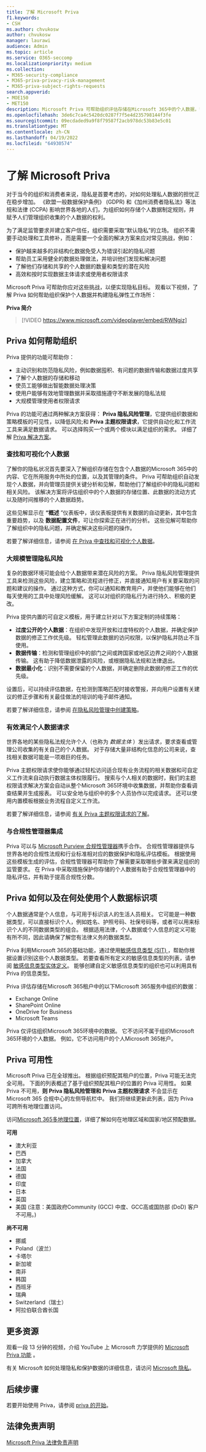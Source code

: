 ```yaml
---
title: 了解 Microsoft Priva
f1.keywords:
- CSH
ms.author: chvukosw
author: chvukosw
manager: laurawi
audience: Admin
ms.topic: article
ms.service: O365-seccomp
ms.localizationpriority: medium
ms.collection:
- M365-security-compliance
- M365-priva-privacy-risk-management
- M365-priva-subject-rights-requests
search.appverid:
- MOE150
- MET150
description: Microsoft Priva 可帮助组织评估存储在Microsoft 365中的个人数据，帮助他们识别和修正隐私风险，并帮助他们大规模管理主体权利请求。
ms.openlocfilehash: 3de6c7ca4c5420dc0287f7f5e4d235798144f3fe
ms.sourcegitcommit: 09ecdaded9a9f8f79587f2acb978dc53b83e5c01
ms.translationtype: MT
ms.contentlocale: zh-CN
ms.lasthandoff: 04/19/2022
ms.locfileid: "64930574"
---
```

# <a name="learn-about-microsoft-priva"></a>了解 Microsoft Priva

对于当今的组织和消费者来说，隐私是首要考虑的，对如何处理私人数据的担忧正在稳步增加。 《欧盟一般数据保护条例》 (GDPR) 和《加州消费者隐私法》等法规和法律 (CCPA) 影响世界各地的人们，为组织如何存储个人数据制定规则，并赋予人们管理组织收集的个人数据的权利。

为了满足监管要求并建立客户信任，组织需要采取“默认隐私”的立场。 组织不需要手动处理和工具修补，而是需要一个全面的解决方案来应对常见挑战，例如：

- 保护越来越多的非结构化数据免受人为错误引起的隐私问题
- 帮助员工采用健全的数据处理做法，并培训他们发现和解决问题
- 了解他们存储和共享的个人数据的数量和类型的潜在风险
- 高效和按时实现数据主体请求或使用者权限请求

Microsoft Priva 可帮助你应对这些挑战，以便实现隐私目标。 观看以下视频，了解 Priva 如何帮助组织保护个人数据并构建隐私弹性工作场所：

**Priva 简介**

> [!VIDEO https://www.microsoft.com/videoplayer/embed/RWNgjz]

## <a name="how-priva-helps-your-organization"></a>Priva 如何帮助组织

Priva 提供的功能可帮助你：

- 主动识别和防范隐私风险，例如数据囤积、有问题的数据传输和数据过度共享
- 了解个人数据的存储和移动
- 使员工能够做出智能数据处理决策
- 使用户能够有效地管理数据并采取措施遵守不断发展的隐私法规
- 大规模管理使用者权限请求

Priva 的功能可通过两种解决方案获得： **Priva 隐私风险管理**，它提供组织数据和策略模板的可见性，以降低风险;和 **Priva 主题权限请求**，它提供自动化和工作流工具来满足数据请求。 可以选择购买一个或两个模块以满足组织的需求。 详细了解 [Priva 解决方案](/office365/servicedescriptions/microsoft-365-service-descriptions/microsoft-365-tenantlevel-services-licensing-guidance/microsoft-365-security-compliance-licensing-guidance#privacy-management)。  

### <a name="find-and-visualize-personal-data"></a>查找和可视化个人数据

了解你的隐私状况首先要深入了解组织存储在包含个人数据的Microsoft 365中的内容、它在所用服务中所处的位置，以及其管理的条件。 Priva 可帮助组织自动发现个人数据，并向管理员提供关键分析和见解，帮助他们了解组织中的隐私问题和相关风险。 该解决方案将评估组织中的个人数据的存储位置、此数据的流动方式以及随时间推移的个人数据趋势。

这些见解显示在 **“概述** ”仪表板中，该仪表板提供有关数据的自动更新，其中包含重要趋势，以及 **数据配置文件**，可让你探索正在进行的分析。 这些见解可帮助你了解组织中的隐私问题，并确定解决这些问题的操作。

若要了解详细信息，请参阅 [在 Priva 中查找和可视化个人数据](priva-data-profile.md)。

### <a name="manage-privacy-risks-at-scale"></a>大规模管理隐私风险

复杂的数据环境可能会给个人数据带来潜在风险的方案。 Priva 隐私风险管理提供工具来检测这些风险，建立策略和流程进行修正，并直接通知用户有关要采取的问题和建议的操作。 通过这种方式，你可以通知和教育用户，并使他们能够在他们每天使用的工具中处理风险缓解。 这可以对组织的隐私行为进行持久、积极的更改。

Priva 提供内置的可自定义模板，用于建立针对以下方案定制的持续策略：

- **过度公开的个人数据**：在组织中发现开放和过度特权的个人数据，并确定保护数据的修正工作优先级。 轻松管理此数据的访问权限，以保护隐私并防止不当使用。
- **数据传输**：检测和管理组织中的部门之间或跨国家或地区边界之间的个人数据传输。 这有助于降低数据泄露的风险，或根据隐私法规和法律退出。
- **数据最小化**：识别不需要保留的个人数据，并确定删除此数据的修正工作的优先级。

设置后，可以持续评估数据，在检测到策略匹配时接收警报，并向用户设置有关建议的修正步骤和有关最佳做法的培训的电子邮件通知。

若要了解详细信息，请参阅 [在隐私风险管理中创建策略](risk-management-policies.md)。

### <a name="efficiently-fulfill-personal-data-requests"></a>有效满足个人数据请求

世界各地的某些隐私法规允许个人（也称为 *数据主体* ）发出请求，要求查看或管理公司收集的有关自己的个人数据。 对于存储大量非结构化信息的公司来说，查找相关数据可能是一项艰巨的任务。

Priva 主题权限请求使你能够通过轻松访问适合现有业务流程的相关数据和可自定义工作流来自动执行数据主体权限履行。 搜索与个人相关的数据时，我们的主题权限请求解决方案会自动从整个Microsoft 365环境中收集数据，并帮助你查看调查结果并生成报表。 可以安全地与组织中的多个人员协作以完成请求。 还可以使用内置模板根据业务流程自定义工作流。

若要了解详细信息，请参阅 [有关 Priva 主题权限请求的了解](subject-rights-requests.md)。

### <a name="integrate-with-compliance-manager"></a>与合规性管理器集成

Priva 可以与 [Microsoft Purview 合规性管理器](/microsoft-365/compliance/compliance-manager)携手合作。 合规性管理器提供与世界各地的合规性法规和行业标准相对应的数据保护和隐私评估模板。 根据使用这些模板生成的评估，合规性管理器可帮助你了解需要采取哪些步骤来满足组织的监管要求。 在 Priva 中采取措施保护你存储的个人数据有助于合规性管理器中的隐私评估，并有助于提高合规性分数。

## <a name="how-and-where-priva-identifies-items-with-personal-data"></a>Priva 如何以及在何处使用个人数据标识项

个人数据通常是个人信息，与可用于标识该人的生活人员相关。 它可能是一种数据类型，可以直接标识个人，例如姓名、护照号码、社保号码等，或者可以用来标识个人的不同数据类型的组合。 根据适用法律，个人数据或个人信息的定义可能有所不同，因此请确保了解您有法律义务的数据类型。

Priva 利用Microsoft 365的基础功能，通过使用[敏感信息类型 (SIT) ](/microsoft-365/compliance/sensitive-information-type-learn-about)，帮助你根据设置识别这些个人数据类型。 若要查看所有定义的敏感信息类型的列表，请参阅 [敏感信息类型实体定义](/microsoft-365/compliance/sensitive-information-type-entity-definitions)。 能够创建自定义敏感信息类型的组织也可以利用具有 Priva 的信息类型。

Priva 评估存储在Microsoft 365租户中的以下Microsoft 365服务中组织的数据：

- Exchange Online
- SharePoint Online
- OneDrive for Business
- Microsoft Teams

Priva 仅评估组织Microsoft 365环境中的数据。 它不访问不属于组织Microsoft 365环境的个人数据。 例如，它不访问用户的个人Microsoft 365帐户。

## <a name="priva-availability"></a>Priva 可用性

Microsoft Priva 已在全球推出。 根据组织预配其租户的位置，Priva 可能无法完全可用。 下面的列表概述了基于组织预配其租户的位置的 Priva 可用性。 如果 Priva 不可用，**则 Priva 隐私风险管理和** **Priva 主题权限请求** 不会显示在Microsoft 365 合规中心的左侧导航栏中。 我们将继续更新此列表，因为 Priva 可跨所有地理位置访问。

访问[Microsoft 365多地理位置](https://docs.microsoft.com/microsoft-365/enterprise/microsoft-365-multi-geo)，详细了解如何在地理区域和国家/地区预配数据。

**可用**

- 澳大利亚
- 巴西
- 加拿大
- 法国
- 德国
- 印度
- 日本
- 英国
- 美国 (注意：美国政府Community (GCC) 中度、GCC高或国防部 (DoD) 客户不可用。) 

**尚不可用**

- 挪威
- Poland（波兰）
- 卡塔尔
- 新加坡
- 南非
- 韩国
- 西班牙
- 瑞典
- Switzerland（瑞士）
- 阿拉伯联合酋长国

## <a name="more-resources"></a>更多资源

观看一段 13 分钟的视频，介绍 YouTube 上 Microsoft 力学提供的 [Microsoft Priva 功能](https://www.youtube.com/watch?v=6OLky1biPIQ) 。

有关 Microsoft 如何处理隐私和保护数据的详细信息，请访问 [Microsoft 隐私](/privacy)。

## <a name="next-steps"></a>后续步骤

若要开始使用 Priva，请参阅 [priva 的开始](priva-setup.md)。

## <a name="legal-disclaimer"></a>法律免责声明

[Microsoft Priva 法律免责声明](priva-disclaimer.md)
